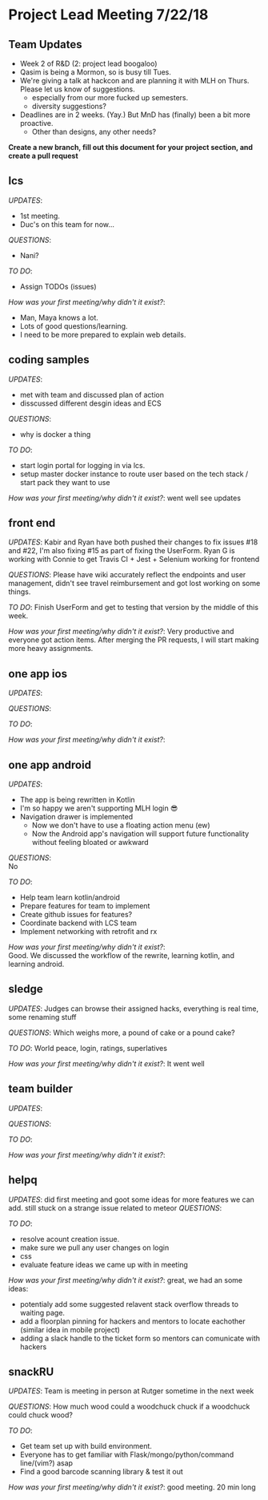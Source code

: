 # Project Lead Meeting 7/22/18
## Team Updates
- Week 2 of R&D (2: project lead boogaloo)
- Qasim is being a Mormon, so is busy till Tues.
- We're giving a talk at hackcon and are planning it with MLH on Thurs. Please let us know of suggestions.
    - especially from our more fucked up semesters.
    - diversity suggestions?
- Deadlines are in 2 weeks. (Yay.) But MnD has (finally) been a bit more proactive.
    - Other than designs, any other needs?

**Create a new branch, fill out this document for your project section, and create a pull request**

## lcs

_UPDATES_:
- 1st meeting.
- Duc's on this team for now...

_QUESTIONS_:
- Nani?

_TO DO_:
- Assign TODOs (issues)

_How was your first meeting/why didn't it exist?_:
- Man, Maya knows a lot.
- Lots of good questions/learning.
- I need to be more prepared to explain web details.

## coding samples

_UPDATES_:
- met with team and discussed plan of action 
- disscussed different desgin ideas and ECS 

_QUESTIONS_:
- why is docker a thing

_TO DO_:
- start login portal for logging in via lcs.
- setup master docker instance to route user based on the tech stack / start pack they want to use

_How was your first meeting/why didn't it exist?_:
went well see updates

## front end

_UPDATES_: Kabir and Ryan have both pushed their changes to fix issues #18 and #22, I'm also fixing #15 as part of fixing the UserForm.  Ryan G is working with Connie to get Travis CI + Jest + Selenium working for frontend

_QUESTIONS_: Please have wiki accurately reflect the endpoints and user management, didn't see travel reimbursement and got lost working on some things.

_TO DO_: Finish UserForm and get to testing that version by the middle of this week.

_How was your first meeting/why didn't it exist?_:  Very productive and everyone got action items.  After merging the PR requests, I will start making more heavy assignments.

## one app ios

_UPDATES_:

_QUESTIONS_:

_TO DO_:

_How was your first meeting/why didn't it exist?_:

## one app android

_UPDATES_:  
* The app is being rewritten in Kotlin
* I'm so happy we aren't supporting MLH login 😎
* Navigation drawer is implemented
    - Now we don't have to use a floating action menu (ew)
    - Now the Android app's navigation will support future functionality without feeling bloated or awkward

_QUESTIONS_:  
No

_TO DO_:
* Help team learn kotlin/android
* Prepare features for team to implement
* Create github issues for features?
* Coordinate backend with LCS team
* Implement networking with retrofit and rx

_How was your first meeting/why didn't it exist?_:  
Good. We discussed the workflow of the rewrite, learning kotlin, and learning android.

## sledge

_UPDATES_: Judges can browse their assigned hacks, everything is real time, some renaming stuff

_QUESTIONS_: Which weighs more, a pound of cake or a pound cake?

_TO DO_: World peace, login, ratings, superlatives

_How was your first meeting/why didn't it exist?_: It went well

## team builder

_UPDATES_:

_QUESTIONS_:

_TO DO_:

_How was your first meeting/why didn't it exist?_:

## helpq

_UPDATES_:
did first meeting and goot some ideas for more features we can add.
still stuck on a strange issue related to meteor
_QUESTIONS_:

_TO DO_:
+ resolve acount creation issue.
+ make sure we pull any user changes on login
+ css
+ evaluate feature ideas we came up with in meeting


_How was your first meeting/why didn't it exist?_:
great, we had an some ideas:
+ potentialy add some suggested relavent stack overflow threads to waiting page.
+ add a floorplan pinning for hackers and mentors to locate eachother (similar idea in mobile project)
+ adding a slack handle to the ticket form so mentors can comunicate with hackers

## snackRU

_UPDATES_: Team is meeting in person at Rutger sometime in the next week

_QUESTIONS_: How much wood could a woodchuck chuck if a woodchuck could chuck wood?

_TO DO_:
- Get team set up with build environment. 
- Everyone has to get familiar with Flask/mongo/python/command line/(vim?) asap
- Find a good barcode scanning library & test it out

_How was your first meeting/why didn't it exist?_: good meeting. 20 min long 

